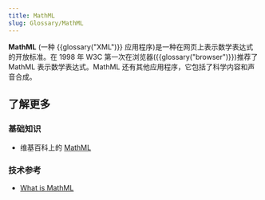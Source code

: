 ```yaml
---
title: MathML
slug: Glossary/MathML
---
```


**MathML** (一种 {{glossary("XML")}} 应用程序)是一种在网页上表示数学表达式的开放标准。在 1998 年 W3C 第一次在浏览器({{glossary("browser")}})推荐了 MathML 表示数学表达式。MathML 还有其他应用程序，它包括了科学内容和声音合成。

## 了解更多

### 基础知识

- 维基百科上的 [MathML](https://zh.wikipedia.org/wiki/MathML)

### 技术参考

- [What is MathML](https://www.w3.org/Math/whatIsMathML.html)

